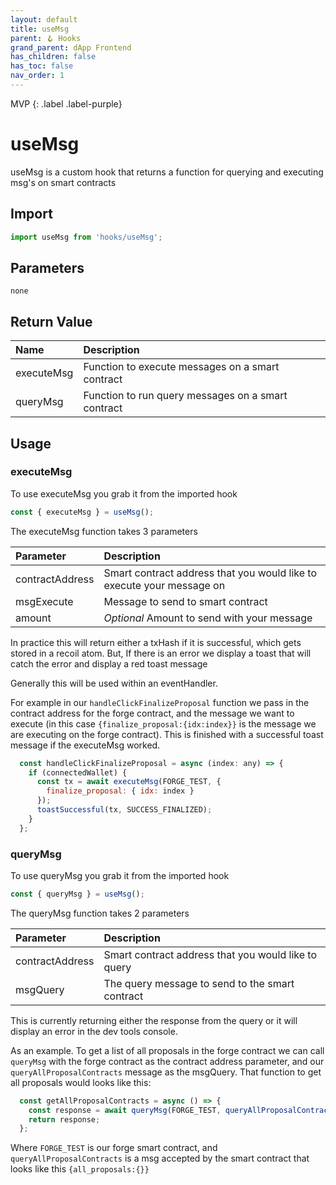 ```yaml
---
layout: default
title: useMsg
parent: 🪝 Hooks
grand_parent: dApp Frontend
has_children: false
has_toc: false
nav_order: 1
---
```


MVP
{: .label .label-purple}
# useMsg

useMsg is a custom hook that returns a function for querying and executing msg's on smart contracts

## Import

```js
import useMsg from 'hooks/useMsg';
```

## Parameters

`none`

## Return Value

| Name        | Description                                         |
|:------------|:----------------------------------------------------|
| executeMsg  | Function to execute messages on a smart contract    |
| queryMsg    | Function to run query messages on a smart contract  |

## Usage

### executeMsg

To use executeMsg you grab it from the imported hook
```js
const { executeMsg } = useMsg();
```
The executeMsg function takes 3 parameters

| Parameter        | Description                                                              |
|:-----------------|:-------------------------------------------------------------------------|
| contractAddress  | Smart contract address that you would like to execute your message on    |
| msgExecute       | Message to send to smart contract                                        |
| amount           | *Optional* Amount to send with your message                              |

In practice this will return either a txHash if it is successful, which gets stored in a recoil atom. But, If there is an error we display a toast that will catch the error and display a red toast message

Generally this will be used within an eventHandler.

For example in our `handleClickFinalizeProposal` function we pass in the contract address for the forge contract, and the message we want to execute (in this case `{finalize_proposal:{idx:index}}` is the message we are executing on the forge contract). This is finished with a successful toast message if the executeMsg worked.
```js
  const handleClickFinalizeProposal = async (index: any) => {
    if (connectedWallet) {
      const tx = await executeMsg(FORGE_TEST, {
        finalize_proposal: { idx: index }
      });
      toastSuccessful(tx, SUCCESS_FINALIZED);
    }
  };
```

### queryMsg

To use queryMsg you grab it from the imported hook

```js
const { queryMsg } = useMsg();
```

The queryMsg function takes 2 parameters

| Parameter        | Description                                            |
|:-----------------|:-------------------------------------------------------|
| contractAddress  | Smart contract address that you would like to query    |
| msgQuery         | The query message to send to the smart contract        |

This is currently returning either the response from the query or it will display an error in the dev tools console.

As an example. To get a list of all proposals in the forge contract we can call `queryMsg` with the forge contract as the contract address parameter, and our `queryAllProposalContracts` message as the msgQuery. That function to get all proposals would looks like this: 

```js
  const getAllProposalContracts = async () => {
    const response = await queryMsg(FORGE_TEST, queryAllProposalContracts());
    return response;
  };
```

Where `FORGE_TEST` is our forge smart contract, and `queryAllProposalContracts` is a msg accepted by the smart contract that looks like this `{all_proposals:{}}`